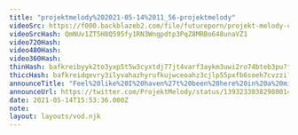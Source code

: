 ```yaml
---
title: "projektmelody%202021-05-14%2011_56-projektmelody"
videoSrc: https://f000.backblazeb2.com/file/futureporn/projekt-melody-chaturbate-2021-05-14.mp4
videoSrcHash: QmNUv1ZT5H8Q595fy1RN3Wngpdtp3PqZ8MRBo648unaVZ1
video720Hash: 
video480Hash: 
video360Hash: 
thinHash: bafkreibyyk2to3yxp5t5w3cyxtdj77jt4varf3aykm3uwi2ro74bteb3pu?filename=20210514T155336Z_thin.jpg
thiccHash: bafkreidqevry3ilyvahazhyrufkujwceoahz3cjlp55pxfb6soeh7cvzzi?filename=20210514T155336Z_thicc.jpg
announceTitle: "Feel%20like%20I%20haven%27t%20been%20here%20in%20a%20million%20years%21%20I%20forgot%20how%20to%20masturbate%21%21%21%20ffffffffffffffffffffffff"
announceUrl: https://twitter.com/ProjektMelody/status/1393233038298001411
date: 2021-05-14T15:53:36.000Z
note: 
layout: layouts/vod.njk
---
```

